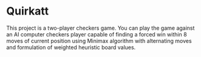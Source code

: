 # Quirkatt
This project is a two-player checkers game. You can play the game against an AI computer checkers player capable of finding a forced win within 8 moves of current position using Minimax algorithm with alternating moves and formulation of weighted heuristic board values.
